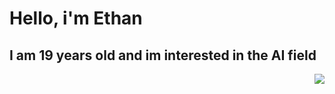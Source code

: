 <h1> Hello, i'm Ethan </h1>
<div>
  <h2> I am 19 years old and im interested in the AI field </h2>
  <img src="https://user-images.githubusercontent.com/132306277/235547711-76368b15-fe48-4196-9874-d75814353851.gif" align='right'/>
</div>
